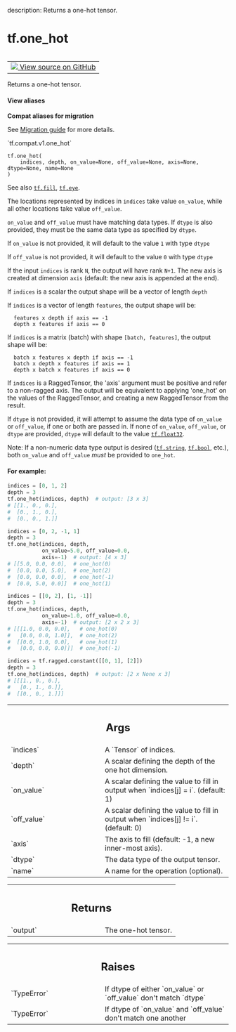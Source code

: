 description: Returns a one-hot tensor.

<div itemscope itemtype="http://developers.google.com/ReferenceObject">
<meta itemprop="name" content="tf.one_hot" />
<meta itemprop="path" content="Stable" />
</div>

# tf.one_hot

<!-- Insert buttons and diff -->

<table class="tfo-notebook-buttons tfo-api nocontent" align="left">
<td>
  <a target="_blank" href="https://github.com/tensorflow/tensorflow/blob/r2.4/tensorflow/python/ops/array_ops.py#L4084-L4244">
    <img src="https://www.tensorflow.org/images/GitHub-Mark-32px.png" />
    View source on GitHub
  </a>
</td>
</table>



Returns a one-hot tensor.

<section class="expandable">
  <h4 class="showalways">View aliases</h4>
  <p>
<b>Compat aliases for migration</b>
<p>See
<a href="https://www.tensorflow.org/guide/migrate">Migration guide</a> for
more details.</p>
<p>`tf.compat.v1.one_hot`</p>
</p>
</section>

<pre class="devsite-click-to-copy prettyprint lang-py tfo-signature-link">
<code>tf.one_hot(
    indices, depth, on_value=None, off_value=None, axis=None, dtype=None, name=None
)
</code></pre>



<!-- Placeholder for "Used in" -->

See also <a href="../tf/fill.md"><code>tf.fill</code></a>, <a href="../tf/eye.md"><code>tf.eye</code></a>.

The locations represented by indices in `indices` take value `on_value`,
while all other locations take value `off_value`.

`on_value` and `off_value` must have matching data types. If `dtype` is also
provided, they must be the same data type as specified by `dtype`.

If `on_value` is not provided, it will default to the value `1` with type
`dtype`

If `off_value` is not provided, it will default to the value `0` with type
`dtype`

If the input `indices` is rank `N`, the output will have rank `N+1`. The
new axis is created at dimension `axis` (default: the new axis is appended
at the end).

If `indices` is a scalar the output shape will be a vector of length `depth`

If `indices` is a vector of length `features`, the output shape will be:

```
  features x depth if axis == -1
  depth x features if axis == 0
```

If `indices` is a matrix (batch) with shape `[batch, features]`, the output
shape will be:

```
  batch x features x depth if axis == -1
  batch x depth x features if axis == 1
  depth x batch x features if axis == 0
```

If `indices` is a RaggedTensor, the 'axis' argument must be positive and refer
to a non-ragged axis. The output will be equivalent to applying 'one_hot' on
the values of the RaggedTensor, and creating a new RaggedTensor from the
result.

If `dtype` is not provided, it will attempt to assume the data type of
`on_value` or `off_value`, if one or both are passed in. If none of
`on_value`, `off_value`, or `dtype` are provided, `dtype` will default to the
value <a href="../tf.md#float32"><code>tf.float32</code></a>.

Note: If a non-numeric data type output is desired (<a href="../tf.md#string"><code>tf.string</code></a>, <a href="../tf.md#bool"><code>tf.bool</code></a>,
etc.), both `on_value` and `off_value` _must_ be provided to `one_hot`.

#### For example:



```python
indices = [0, 1, 2]
depth = 3
tf.one_hot(indices, depth)  # output: [3 x 3]
# [[1., 0., 0.],
#  [0., 1., 0.],
#  [0., 0., 1.]]

indices = [0, 2, -1, 1]
depth = 3
tf.one_hot(indices, depth,
           on_value=5.0, off_value=0.0,
           axis=-1)  # output: [4 x 3]
# [[5.0, 0.0, 0.0],  # one_hot(0)
#  [0.0, 0.0, 5.0],  # one_hot(2)
#  [0.0, 0.0, 0.0],  # one_hot(-1)
#  [0.0, 5.0, 0.0]]  # one_hot(1)

indices = [[0, 2], [1, -1]]
depth = 3
tf.one_hot(indices, depth,
           on_value=1.0, off_value=0.0,
           axis=-1)  # output: [2 x 2 x 3]
# [[[1.0, 0.0, 0.0],   # one_hot(0)
#   [0.0, 0.0, 1.0]],  # one_hot(2)
#  [[0.0, 1.0, 0.0],   # one_hot(1)
#   [0.0, 0.0, 0.0]]]  # one_hot(-1)

indices = tf.ragged.constant([[0, 1], [2]])
depth = 3
tf.one_hot(indices, depth)  # output: [2 x None x 3]
# [[[1., 0., 0.],
#   [0., 1., 0.]],
#  [[0., 0., 1.]]]
```

<!-- Tabular view -->
 <table class="responsive fixed orange">
<colgroup><col width="214px"><col></colgroup>
<tr><th colspan="2"><h2 class="add-link">Args</h2></th></tr>

<tr>
<td>
`indices`
</td>
<td>
A `Tensor` of indices.
</td>
</tr><tr>
<td>
`depth`
</td>
<td>
A scalar defining the depth of the one hot dimension.
</td>
</tr><tr>
<td>
`on_value`
</td>
<td>
A scalar defining the value to fill in output when `indices[j]
= i`. (default: 1)
</td>
</tr><tr>
<td>
`off_value`
</td>
<td>
A scalar defining the value to fill in output when `indices[j]
!= i`. (default: 0)
</td>
</tr><tr>
<td>
`axis`
</td>
<td>
The axis to fill (default: -1, a new inner-most axis).
</td>
</tr><tr>
<td>
`dtype`
</td>
<td>
The data type of the output tensor.
</td>
</tr><tr>
<td>
`name`
</td>
<td>
A name for the operation (optional).
</td>
</tr>
</table>



<!-- Tabular view -->
 <table class="responsive fixed orange">
<colgroup><col width="214px"><col></colgroup>
<tr><th colspan="2"><h2 class="add-link">Returns</h2></th></tr>

<tr>
<td>
`output`
</td>
<td>
The one-hot tensor.
</td>
</tr>
</table>



<!-- Tabular view -->
 <table class="responsive fixed orange">
<colgroup><col width="214px"><col></colgroup>
<tr><th colspan="2"><h2 class="add-link">Raises</h2></th></tr>

<tr>
<td>
`TypeError`
</td>
<td>
If dtype of either `on_value` or `off_value` don't match `dtype`
</td>
</tr><tr>
<td>
`TypeError`
</td>
<td>
If dtype of `on_value` and `off_value` don't match one another
</td>
</tr>
</table>

